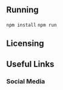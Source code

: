 ## Running
````npm install````
````npm run````

## Licensing

[CHANGELOG]: ./CHANGELOG.md
[LICENSE]: ./LICENSE.md

## Useful Links


### Social Media

